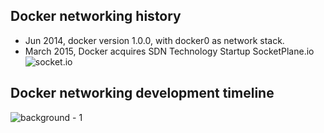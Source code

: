 
Docker networking history
---
* Jun 2014, docker version 1.0.0, with docker0 as network stack. 
* March 2015, Docker acquires SDN Technology Startup SocketPlane.io
![socket.io](https://cdn.thenewstack.io/media/2015/03/splane.png) 

Docker networking development timeline
---

![background - 1](https://docs.google.com/drawings/d/1crUkq9yyzUxo3YCc96TNKDghwgEhOxvCMHpxUOl08ZE/pub?w=853&h=334)


